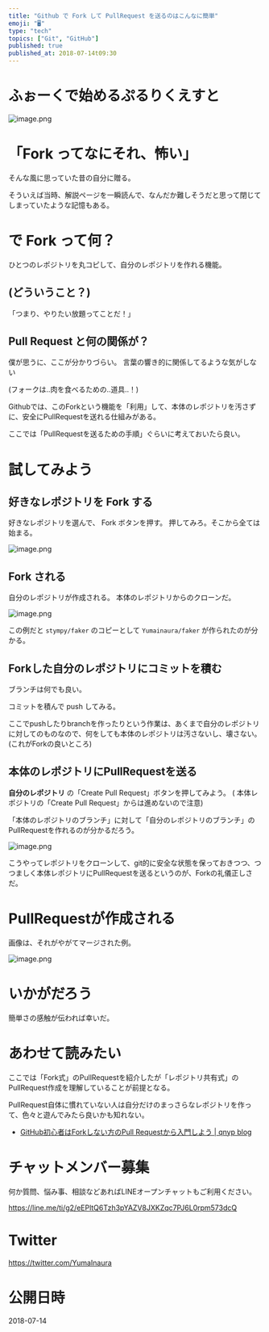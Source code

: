 ```yaml
---
title: "Github で Fork して PullRequest を送るのはこんなに簡単"
emoji: "🖥"
type: "tech"
topics: ["Git", "GitHub"]
published: true
published_at: 2018-07-14t09:30
---
```


# ふぉーくで始めるぷるりくえすと

![image.png](https://qiita-image-store.s3.amazonaws.com/0/89618/1c722b7f-02d9-f521-fa77-e267a2f5734f.png)

# 「Fork ってなにそれ、怖い」

そんな風に思っていた昔の自分に贈る。

そういえば当時、解説ページを一瞬読んで、なんだか難しそうだと思って閉じてしまっていたような記憶もある。

# で Fork って何？

ひとつのレポジトリを丸コピして、自分のレポジトリを作れる機能。

## (どういうこと？)

「つまり、やりたい放題ってことだ！」

## Pull Request と何の関係が？

僕が思うに、ここが分かりづらい。
言葉の響き的に関係してるような気がしない


(フォークは‥肉を食べるための‥道具‥！)

Githubでは、このForkという機能を「利用」して、本体のレポジトリを汚さずに、安全にPullRequestを送れる仕組みがある。

ここでは「PullRequestを送るための手順」ぐらいに考えておいたら良い。

# 試してみよう

## 好きなレポジトリを Fork する

好きなレポジトリを選んで、 Fork ボタンを押す。
押してみろ。そこから全ては始まる。

![image.png](https://qiita-image-store.s3.amazonaws.com/0/89618/7371f5d5-4310-d113-0d70-6d16eb11861d.png)

## Fork される

自分のレポジトリが作成される。
本体のレポジトリからのクローンだ。

![image.png](https://qiita-image-store.s3.amazonaws.com/0/89618/90ba3c09-8583-c780-8f32-c5998a9c096a.png)

この例だと `stympy/faker` のコピーとして `Yumainaura/faker` が作られたのが分かる。

## Forkした自分のレポジトリにコミットを積む

ブランチは何でも良い。

コミットを積んで push してみる。

ここでpushしたりbranchを作ったりという作業は、あくまで自分のレポジトリに対してのものなので、何をしても本体のレポジトリは汚さないし、壊さない。(これがForkの良いところ)


## 本体のレポジトリにPullRequestを送る

**自分のレポジトリ** の「Create Pull Request」ボタンを押してみよう。
( 本体レポジトリの「Create Pull Request」からは進めないので注意)

「本体のレポジトリのブランチ」に対して「自分のレポジトリのブランチ」のPullRequestを作れるのが分かるだろう。

![image.png](https://qiita-image-store.s3.amazonaws.com/0/89618/dfcbb880-471c-72d5-c069-d825e353b064.png)

こうやってレポジトリをクローンして、git的に安全な状態を保っておきつつ、つつましく本体レポジトリにPullRequestを送るというのが、Forkの礼儀正しさだ。

# PullRequestが作成される

画像は、それがやがてマージされた例。

![image.png](https://qiita-image-store.s3.amazonaws.com/0/89618/4ffb78b9-9b13-d61e-ea3f-e40e8d8e399a.png)


# いかがだろう

簡単さの感触が伝われば幸いだ。

# あわせて読みたい

ここでは「Fork式」のPullRequestを紹介したが「レポジトリ共有式」のPullRequest作成を理解していることが前提となる。

PullRequest自体に慣れていない人は自分だけのまっさらなレポジトリを作って、色々と遊んでみたら良いかも知れない。

- [GitHub初心者はForkしない方のPull Requestから入門しよう | qnyp blog](https://blog.qnyp.com/2013/05/28/pull-request-for-github-beginners/)









<!-- Update From Qiita API -->

# チャットメンバー募集


何か質問、悩み事、相談などあればLINEオープンチャットもご利用ください。

https://line.me/ti/g2/eEPltQ6Tzh3pYAZV8JXKZqc7PJ6L0rpm573dcQ





# Twitter


https://twitter.com/YumaInaura


<!-- Update From Qiita API -->



# 公開日時

2018-07-14
